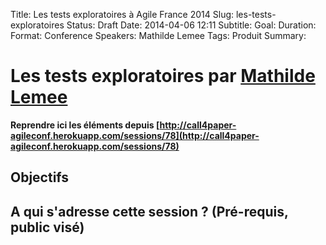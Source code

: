 Title: Les tests exploratoires à Agile France 2014 
Slug: les-tests-exploratoires
Status: Draft
Date: 2014-04-06 12:11
Subtitle: 
Goal: 
Duration: 
Format: Conference
Speakers: Mathilde Lemee
Tags: Produit
Summary: 


# Les tests exploratoires par [Mathilde Lemee](../bios/mathilde-lemee.html)

**Reprendre ici les éléments depuis [http://call4paper-agileconf.herokuapp.com/sessions/78](http://call4paper-agileconf.herokuapp.com/sessions/78)**
## Objectifs

## A qui s'adresse cette session ? (Pré-requis, public visé)


